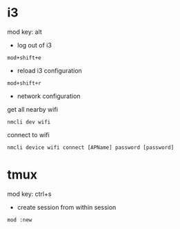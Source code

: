 # i3

mod key: alt

- log out of i3

```
mod+shift+e
```

- reload i3 configuration

```
mod+shift+r
```

- network configuration

get all nearby wifi

```
nmcli dev wifi
```

connect to wifi

```
nmcli device wifi connect [APName] password [password]
```

# tmux

mod key: ctrl+s

- create session from within session

```
mod :new
```
